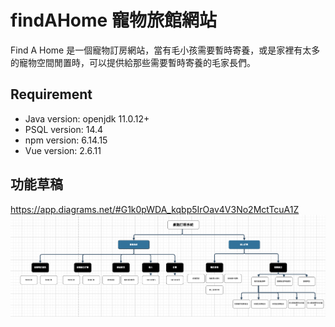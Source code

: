 # findAHome 寵物旅館網站
Find A Home 是一個寵物訂房網站，當有毛小孩需要暫時寄養，或是家裡有太多的寵物空間閒置時，可以提供給那些需要暫時寄養的毛家長們。

## Requirement
- Java version: openjdk 11.0.12+
- PSQL version: 14.4
- npm version: 6.14.15
- Vue version: 2.6.11

## 功能草稿
https://app.diagrams.net/#G1k0pWDA_kqbp5IrOav4V3No2MctTcuA1Z
![Uploading image.png…](https://github.com/DionChen/findAHome/blob/main/image.png)
